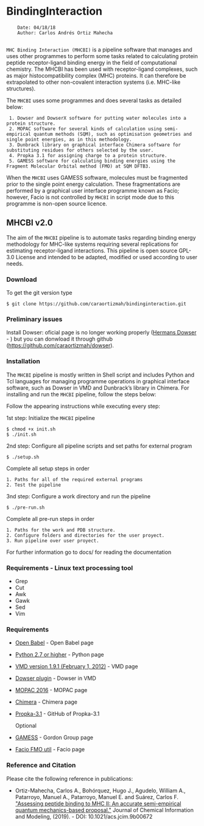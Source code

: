 # BindingInteraction

```
    Date: 04/18/18
    Author: Carlos Andrés Ortiz Mahecha
    
```
[comment]: <> (****)

[comment]: <> (Modification: 12/02/20)
[comment]: <> (comment:)
[comment]: <> (12/02/20 - Substantial changes in the installation and new kind of test based on MHC I results)
[comment]: <> (Old install version were removed while is fixed)

[comment]: <> (****)

`MHC Binding Interaction (MHCBI)` is a pipeline software that manages and uses other programmes to perform some tasks related to calculating protein peptide receptor-ligand binding energy in the field of computational chemistry. 
The MHCBI has been used with receptor-ligand complexes, such as major histocompatibility complex (MHC) proteins. 
It can therefore be extrapolated to other non-covalent interaction systems (i.e. MHC-like structures).

The `MHCBI` uses some programmes and does several tasks as detailed below:

     1. Dowser and DowserX software for putting water molecules into a protein structure.
     2. MOPAC software for several kinds of calculation using semi-empirical quantum methods (SQM), such as optimisation geometries and single point energies, as in this methodology.
     3. Dunbrack library on graphical interface Chimera software for substituting residues for others selected by the user. 
     4. Propka 3.1 for assigning charge to a protein structure.
     5. GAMESS software for calculating binding energies using the Fragment Molecular Orbital method (FMO) at SQM DFTB3.

When the `MHCBI` uses GAMESS software, molecules must be fragmented prior to the single point energy calculation. These fragmentations are performed by a graphical user interface programme known as Facio; however, Facio is not controlled by `MHCBI` in script mode due to this programme is non-open source licence.


## MHCBI v2.0

The aim of the `MHCBI` pipeline is to automate tasks regarding binding energy methodology for MHC-like systems requiring several replications for estimating receptor-ligand interactions.
This pipeline is open source GPL-3.0 License and intended to be adapted, modified or used according to user needs.

### Download

To get the git version type

    $ git clone https://github.com/caraortizmah/bindinginteraction.git


[comment]: <> (### Documentation and usage)

[comment]: <> (All information for installing the pipeline can be obtained by typing:)

[comment]: <> (    $ make howto)
    
### Preliminary issues

Install Dowser: oficial page is no longer working properly ([Hermans Dowser](http://danger.med.unc.edu/hermans/dowser/dowser.htm) - ) but you can donwload it through github (https://github.com/caraortizmah/dowser).

### Installation

The `MHCBI` pipeline is mostly written in Shell script and includes Python and Tcl languages for managing programme operations in graphical interface software, such as Dowser in VMD and Dunbrack’s library in Chimera.
For installing and run the `MHCBI` pipeline, follow the steps below:

Follow the appearing instructions while executing every step:

[comment]: <> (Option 1:)

1st step: Initialize the `MHCBI` pipeline

    $ chmod +x init.sh
    $ ./init.sh

2nd step: Configure all pipeline scripts and set paths for external program

    $ ./setup.sh
    
  Complete all setup steps in order

    1. Paths for all of the required external programs
    2. Test the pipeline
    
3nd step: Configure a work directory and run the pipeline

    $ ./pre-run.sh
    
  Complete all pre-run steps in order
 
    1. Paths for the work and PDB structure.
    2. Configure folders and directories for the user proyect.
    3. Run pipeline over user proyect.

For further information go to docs/ for reading the documentation

[comment]: <> (Optional step: For cleaning pipeline to re-configure or make any git procedure)

[comment]: <> (     cd MHCBI_path in MHCBI directory)
[comment]: <> (     ./clean.sh)


[comment]: <> (Option 2:)

[comment]: <> (1st step: Install python requirements if necessary it could take several minutes $ make require)
    
[comment]: <> (2nd step: Configure the installation program and scratch path $ ./configure -p 'program_path' -s 'scratch_path')

[comment]: <> (3rd step: Prepare folders and other bash programs before installing the `MHCBI` $ make init)
    
[comment]: <> (4th step: Install BindingInteraction    $ sudo python setup.py install)


### Requirements - Linux text processing tool

* Grep 
* Cut
* Awk
* Gawk
* Sed
* Vim

### Requirements

* [Open Babel](http://openbabel.org/wiki/Main_Page) - Open Babel page

* [Python 2.7 or higher](https://www.python.org/downloads/) - Python page

* [VMD version 1.9.1 (February 1, 2012)](https://www.ks.uiuc.edu/Research/vmd/) - VMD page
   
* [Dowser plugin](http://www.ks.uiuc.edu/Research/vmd/plugins/dowser/) - Dowser in VMD
   
* [MOPAC 2016](http://openmopac.net/Download_MOPAC_Executable_Step2.html) - MOPAC page
   
* [Chimera](https://www.cgl.ucsf.edu/chimera/download.html) - Chimera page
   
* [Propka-3.1](https://github.com/jensengroup/propka-3.1.git) - GitHub of Propka-3.1

    Optional
   
* [GAMESS](https://www.msg.chem.iastate.edu/GAMESS/download/register/) - Gordon Group page
   
* [Facio FMO util](http://zzzfelis.sakura.ne.jp/) - Facio page


### Reference and Citation

Please cite the following reference in publications:

*   Ortiz-Mahecha, Carlos A., Bohórquez, Hugo J., Agudelo, William A., Patarroyo, Manuel A., Patarroyo, Manuel E. and Suárez, Carlos F. ["Assessing peptide binding to MHC II: An accurate semi-empirical quantum mechanics-based proposal."](https://doi.org/10.1021/acs.jcim.9b00672) Journal of Chemical Information and Modeling, (2019). - DOI: 10.1021/acs.jcim.9b00672
